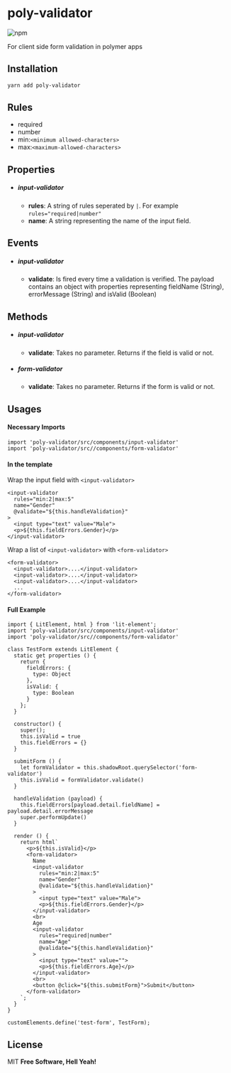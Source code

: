 # poly-validator

![npm](https://img.shields.io/npm/v/poly-validator)

For client side form validation in polymer apps

## Installation

```sh
yarn add poly-validator
```

## Rules
 - required
 - number
 - min:`<minimum allowed-characters>`
 - max:`<maximum-allowed-characters>`
 

## Properties
* ##### input-validator
  -  **rules**: A string of rules seperated by ```|```. For example ``` rules="required|number" ```
  - **name**: A string representing the name of the input field.

## Events
* ##### input-validator
  -  **validate**: Is fired every time a validation is verified. The payload contains an object with properties representing fieldName (String), errorMessage (String) and isValid (Boolean)

## Methods
* ##### input-validator
  -  **validate**: Takes no parameter. Returns if the field is valid or not.
* ##### form-validator
  -  **validate**: Takes no parameter. Returns if the form is valid or not.

## Usages

#### Necessary Imports
```
import 'poly-validator/src/components/input-validator'
import 'poly-validator/src//components/form-validator'
```
#### In the template

Wrap the input field with ```<input-validator>```
```
<input-validator 
  rules="min:2|max:5"
  name="Gender"
  @validate="${this.handleValidation}" 
>
  <input type="text" value="Male">
  <p>${this.fieldErrors.Gender}</p>
</input-validator>

```

Wrap a list of ```<input-validator>``` with ```<form-validator>```
```
<form-validator>
  <input-validator>....</input-validator>
  <input-validator>....</input-validator>
  <input-validator>....</input-validator>
  ...  
</form-validator>
```

#### Full Example
````
import { LitElement, html } from 'lit-element';
import 'poly-validator/src/components/input-validator'
import 'poly-validator/src//components/form-validator'

class TestForm extends LitElement {
  static get properties () {
    return {
      fieldErrors: {
        type: Object
      },      
      isValid: {
        type: Boolean
      }
    };
  }

  constructor() {
    super();
    this.isValid = true
    this.fieldErrors = {}
  }

  submitForm () {
    let formValidator = this.shadowRoot.querySelector('form-validator')
    this.isValid = formValidator.validate()
  }

  handleValidation (payload) {
    this.fieldErrors[payload.detail.fieldName] = payload.detail.errorMessage
    super.performUpdate()
  }  

  render () {
    return html`
      <p>${this.isValid}</p>
      <form-validator>
        Name
        <input-validator 
          rules="min:2|max:5"
          name="Gender"
          @validate="${this.handleValidation}" 
        >
          <input type="text" value="Male">
          <p>${this.fieldErrors.Gender}</p>
        </input-validator>
        <br>
        Age
        <input-validator 
          rules="required|number"
          name="Age"
          @validate="${this.handleValidation}" 
        >
          <input type="text" value="">
          <p>${this.fieldErrors.Age}</p>
        </input-validator>
        <br>        
        <button @click="${this.submitForm}">Submit</button>
      </form-validator>
    `;
  }
}

customElements.define('test-form', TestForm);

````

License
----
MIT
**Free Software, Hell Yeah!**
